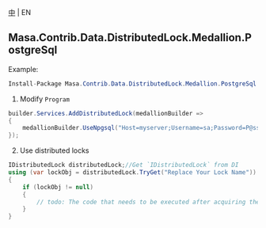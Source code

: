[中](README.zh-CN.md) | EN

## Masa.Contrib.Data.DistributedLock.Medallion.PostgreSql

Example:

```c#
Install-Package Masa.Contrib.Data.DistributedLock.Medallion.PostgreSql
```

1. Modify `Program`

``` C#
builder.Services.AddDistributedLock(medallionBuilder =>
{
    medallionBuilder.UseNpgsql("Host=myserver;Username=sa;Password=P@ssw0rd;Database=identity");
});
```

2. Use distributed locks

``` C#
IDistributedLock distributedLock;//Get `IDistributedLock` from DI
using (var lockObj = distributedLock.TryGet("Replace Your Lock Name"))
{
    if (lockObj != null)
    {
        // todo: The code that needs to be executed after acquiring the distributed lock
    }
}
```